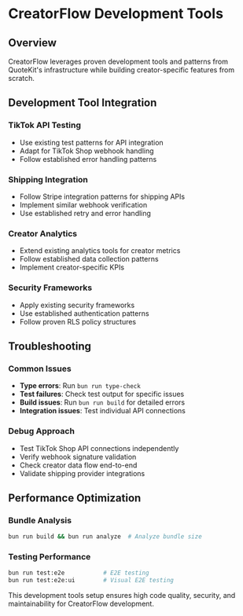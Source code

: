 # CreatorFlow Development Tools

## Overview

CreatorFlow leverages proven development tools and patterns from QuoteKit's infrastructure while building creator-specific features from scratch.

## Development Tool Integration

### TikTok API Testing
- Use existing test patterns for API integration
- Adapt for TikTok Shop webhook handling
- Follow established error handling patterns

### Shipping Integration
- Follow Stripe integration patterns for shipping APIs
- Implement similar webhook verification
- Use established retry and error handling

### Creator Analytics
- Extend existing analytics tools for creator metrics
- Follow established data collection patterns
- Implement creator-specific KPIs

### Security Frameworks
- Apply existing security frameworks
- Use established authentication patterns
- Follow proven RLS policy structures

## Troubleshooting

### Common Issues
- **Type errors**: Run `bun run type-check`
- **Test failures**: Check test output for specific issues
- **Build issues**: Run `bun run build` for detailed errors
- **Integration issues**: Test individual API connections

### Debug Approach
- Test TikTok Shop API connections independently
- Verify webhook signature validation
- Check creator data flow end-to-end
- Validate shipping provider integrations

## Performance Optimization

### Bundle Analysis
```bash
bun run build && bun run analyze  # Analyze bundle size
```

### Testing Performance
```bash
bun run test:e2e           # E2E testing
bun run test:e2e:ui        # Visual E2E testing
```

This development tools setup ensures high code quality, security, and maintainability for CreatorFlow development.
